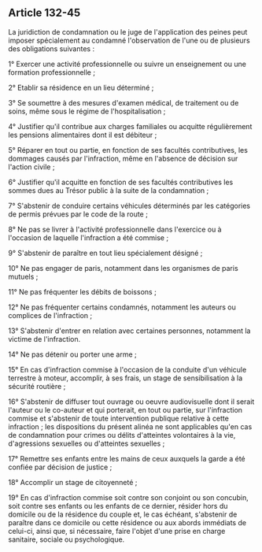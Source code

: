 Article 132-45
----
La juridiction de condamnation ou le juge de l'application des peines peut
imposer spécialement au condamné l'observation de l'une ou de plusieurs des
obligations suivantes :

1° Exercer une activité professionnelle ou suivre un enseignement ou une
formation professionnelle ;

2° Etablir sa résidence en un lieu déterminé ;

3° Se soumettre à des mesures d'examen médical, de traitement ou de soins, même
sous le régime de l'hospitalisation ;

4° Justifier qu'il contribue aux charges familiales ou acquitte régulièrement
les pensions alimentaires dont il est débiteur ;

5° Réparer en tout ou partie, en fonction de ses facultés contributives, les
dommages causés par l'infraction, même en l'absence de décision sur l'action
civile ;

6° Justifier qu'il acquitte en fonction de ses facultés contributives les sommes
dues au Trésor public à la suite de la condamnation ;

7° S'abstenir de conduire certains véhicules déterminés par les catégories de
permis prévues par le code de la route ;

8° Ne pas se livrer à l'activité professionnelle dans l'exercice ou à l'occasion
de laquelle l'infraction a été commise ;

9° S'abstenir de paraître en tout lieu spécialement désigné ;

10° Ne pas engager de paris, notamment dans les organismes de paris mutuels ;

11° Ne pas fréquenter les débits de boissons ;

12° Ne pas fréquenter certains condamnés, notamment les auteurs ou complices de
l'infraction ;

13° S'abstenir d'entrer en relation avec certaines personnes, notamment la
victime de l'infraction.

14° Ne pas détenir ou porter une arme ;

15° En cas d'infraction commise à l'occasion de la conduite d'un véhicule
terrestre à moteur, accomplir, à ses frais, un stage de sensibilisation à la
sécurité routière ;

16° S'abstenir de diffuser tout ouvrage ou oeuvre audiovisuelle dont il serait
l'auteur ou le co-auteur et qui porterait, en tout ou partie, sur l'infraction
commise et s'abstenir de toute intervention publique relative à cette infraction
; les dispositions du présent alinéa ne sont applicables qu'en cas de
condamnation pour crimes ou délits d'atteintes volontaires à la vie,
d'agressions sexuelles ou d'atteintes sexuelles ;

17° Remettre ses enfants entre les mains de ceux auxquels la garde a été confiée
par décision de justice ;

18° Accomplir un stage de citoyenneté ;

19° En cas d'infraction commise soit contre son conjoint ou son concubin, soit
contre ses enfants ou les enfants de ce dernier, résider hors du domicile ou de
la résidence du couple et, le cas échéant, s'abstenir de paraître dans ce
domicile ou cette résidence ou aux abords immédiats de celui-ci, ainsi que, si
nécessaire, faire l'objet d'une prise en charge sanitaire, sociale ou
psychologique.
